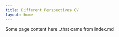 ```yaml
---
title: Different Perspectives CV
layout: home
---
```


Some page content here...that came from index.md


